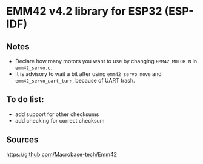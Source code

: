 # EMM42 v4.2 library for ESP32 (ESP-IDF)

## Notes
* Declare how many motors you want to use by changing `EMM42_MOTOR_N` in `emm42_servo.c`.
* It is advisory to wait a bit after using `emm42_servo_move` and `emm42_servo_uart_turn`, because of UART trash.

## To do list:
* add support for other checksums
* add checking for correct checksum

## Sources
https://github.com/Macrobase-tech/Emm42